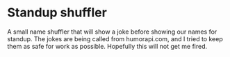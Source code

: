 # Standup shuffler
A small name shuffler that will show a joke before showing our names for standup.
The jokes are being called from humorapi.com, and I tried to keep them as safe for work as possible.
Hopefully this will not get me fired.
